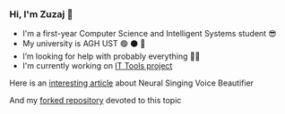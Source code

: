 ### Hi, I'm Zuzaj 👋

- I'm a first-year Computer Science and Intelligent Systems student 😎
- My university is AGH UST :green_circle: ⚫ 🔴
- I’m looking for help with probably everything 🤷‍♀️
- I'm currently working on [IT Tools project](https://github.com/Zuzaj/Zuzaj.github.io)

Here is an [interesting article](https://paperswithcode.com/paper/learning-the-beauty-in-songs-neural-singing) about Neural Singing Voice Beautifier

And my [forked repository](https://github.com/Zuzaj/NeuralSVB.git)
 devoted to this topic
